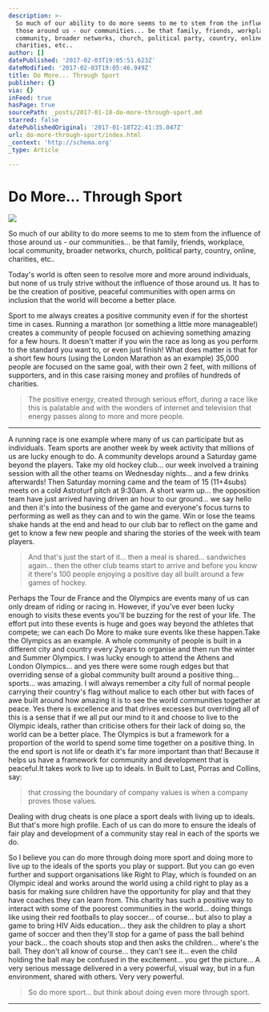 ```yaml
---
description: >-
  So much of our ability to do more seems to me to stem from the influence of
  those around us - our communities... be that family, friends, workplace, local
  community, broader networks, church, political party, country, online,
  charities, etc..
author: []
datePublished: '2017-02-03T19:05:51.623Z'
dateModified: '2017-02-03T19:05:46.949Z'
title: Do More... Through Sport
publisher: {}
via: {}
inFeed: true
hasPage: true
sourcePath: _posts/2017-01-18-do-more-through-sport.md
starred: false
datePublishedOriginal: '2017-01-18T22:41:35.047Z'
url: do-more-through-sport/index.html
_context: 'http://schema.org'
_type: Article

---
```

# Do More... Through Sport
![](https://the-grid-user-content.s3-us-west-2.amazonaws.com/dae9da35-82de-4167-8c58-d9608925af39.png)

So much of our ability to do more seems to me to stem from the influence of those around us - our communities... be that family, friends, workplace, local community, broader networks, church, political party, country, online, charities, etc..

Today's world is often seen to resolve more and more around individuals, but none of us truly strive without the influence of those around us. It has to be the creation of positive, peaceful communities with open arms on inclusion that the world will become a better place.

Sport to me always creates a positive community even if for the shortest time in cases. Running a marathon (or something a little more manageable!) creates a community of people focused on achieving something amazing for a few hours. It doesn't matter if you win the race as long as you perform to the standard you want to, or even just finish! What does matter is that for a short few hours (using the London Marathon as an example) 35,000 people are focused on the same goal, with their own 2 feet, with millions of supporters, and in this case raising money and profiles of hundreds of charities.

> The positive energy, created through serious effort, during a race like this is palatable and with the wonders of internet and television that energy passes along to more and more people.

---

A running race is one example where many of us can participate but as individuals. Team sports are another week by week activity that millions of us are lucky enough to do. A community develops around a Saturday game beyond the players. Take my old hockey club... our week involved a training session with all the other teams on Wednesday nights... and a few drinks afterwards! Then Saturday morning came and the team of 15 (11+4subs) meets on a cold Astroturf pitch at 9:30am. A short warm up... the opposition team have just arrived having driven an hour to our ground... we say hello and then it's into the business of the game and everyone's focus turns to performing as well as they can and to win the game. Win or lose the teams shake hands at the end and head to our club bar to reflect on the game and get to know a few new people and sharing the stories of the week with team players.

> And that's just the start of it... then a meal is shared... sandwiches again... then the other club teams start to arrive and before you know it there's 100 people enjoying a positive day all built around a few games of hockey.

Perhaps the Tour de France and the Olympics are events many of us can only dream of riding or racing in. However, if you've ever been lucky enough to visits these events you'll be buzzing for the rest of your life. The effort put into these events is huge and goes way beyond the athletes that compete; we can each Do More to make sure events like these happen.Take the Olympics as an example. A whole community of people is built in a different city and country every 2years to organise and then run the winter and Summer Olympics. I was lucky enough to attend the Athens and London Olympics... and yes there were some rough edges but that overriding sense of a global community built around a positive thing... sports... was amazing. I will always remember a city full of normal people carrying their country's flag without malice to each other but with faces of awe built around how amazing it is to see the world communities together at peace. Yes there is excellence and that drives excesses but overriding all of this is a sense that if we all put our mind to it and choose to live to the Olympic ideals, rather than criticise others for their lack of doing so, the world can be a better place. The Olympics is but a framework for a proportion of the world to spend some time together on a positive thing. In the end sport is not life or death it's far more important than that! Because it helps us have a framework for community and development that is peaceful.It takes work to live up to ideals. In Built to Last, Porras and Collins, say:

> that crossing the boundary of company values is when a company proves those values.

Dealing with drug cheats is one place a sport deals with living up to ideals. But that's more high profile. Each of us can do more to ensure the ideals of fair play and development of a community stay real in each of the sports we do.

So I believe you can do more through doing more sport and doing more to live up to the ideals of the sports you play or support. But you can go even further and support organisations like Right to Play, which is founded on an Olympic ideal and works around the world using a child right to play as a basis for making sure children have the opportunity for play and that they have coaches they can learn from. This charity has such a positive way to interact with some of the poorest communities in the world... doing things like using their red footballs to play soccer... of course... but also to play a game to bring HIV Aids education... they ask the children to play a short game of soccer and then they'll stop for a game of pass the ball behind your back... the coach shouts stop and then asks the children... where's the ball. They don't all know of course... they can't see it... even the child holding the ball may be confused in the excitement... you get the picture... A very serious message delivered in a very powerful, visual way, but in a fun environment, shared with others. Very very powerful.

> So do more sport... but think about doing even more through sport.

---